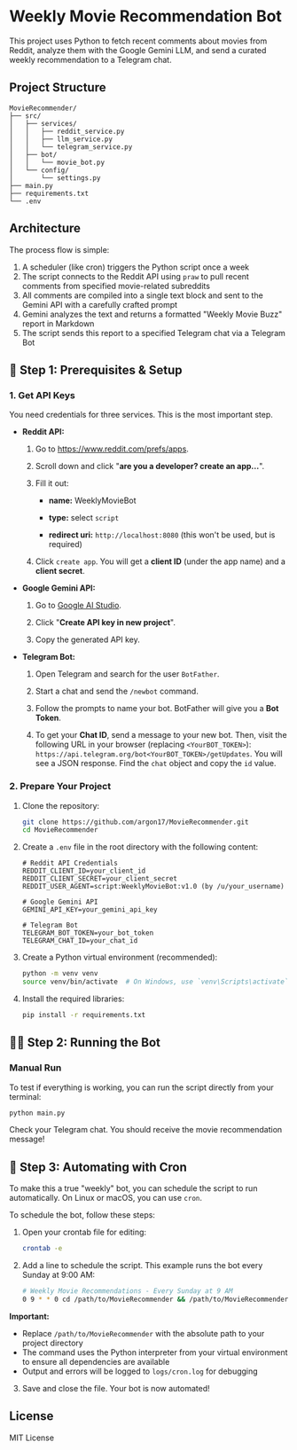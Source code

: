 # Weekly Movie Recommendation Bot

This project uses Python to fetch recent comments about movies from Reddit, analyze them with the Google Gemini LLM, and send a curated weekly recommendation to a Telegram chat.

## Project Structure

```
MovieRecommender/
├── src/
│   ├── services/
│   │   ├── reddit_service.py
│   │   ├── llm_service.py
│   │   └── telegram_service.py
│   ├── bot/
│   │   └── movie_bot.py
│   └── config/
│       └── settings.py
├── main.py
├── requirements.txt
└── .env
```

## Architecture

The process flow is simple:

1. A scheduler (like cron) triggers the Python script once a week
2. The script connects to the Reddit API using `praw` to pull recent comments from specified movie-related subreddits
3. All comments are compiled into a single text block and sent to the Gemini API with a carefully crafted prompt
4. Gemini analyzes the text and returns a formatted "Weekly Movie Buzz" report in Markdown
5. The script sends this report to a specified Telegram chat via a Telegram Bot

## 🚀 Step 1: Prerequisites & Setup

### 1. Get API Keys

You need credentials for three services. This is the most important step.

* **Reddit API:**

  1. Go to <https://www.reddit.com/prefs/apps>.

  2. Scroll down and click "**are you a developer? create an app...**".

  3. Fill it out:

     * **name:** WeeklyMovieBot

     * **type:** select `script`

     * **redirect uri:** `http://localhost:8080` (this won't be used, but is required)

  4. Click `create app`. You will get a **client ID** (under the app name) and a **client secret**.

* **Google Gemini API:**

  1. Go to [Google AI Studio](https://aistudio.google.com/app/apikey).

  2. Click "**Create API key in new project**".

  3. Copy the generated API key.

* **Telegram Bot:**

  1. Open Telegram and search for the user `BotFather`.

  2. Start a chat and send the `/newbot` command.

  3. Follow the prompts to name your bot. BotFather will give you a **Bot Token**.

  4. To get your **Chat ID**, send a message to your new bot. Then, visit the following URL in your browser (replacing `<YourBOT_TOKEN>`): `https://api.telegram.org/bot<YourBOT_TOKEN>/getUpdates`. You will see a JSON response. Find the `chat` object and copy the `id` value.

### 2. Prepare Your Project

1. Clone the repository:
   ```bash
   git clone https://github.com/argon17/MovieRecommender.git
   cd MovieRecommender
   ```

2. Create a `.env` file in the root directory with the following content:
   ```
   # Reddit API Credentials
   REDDIT_CLIENT_ID=your_client_id
   REDDIT_CLIENT_SECRET=your_client_secret
   REDDIT_USER_AGENT=script:WeeklyMovieBot:v1.0 (by /u/your_username)

   # Google Gemini API
   GEMINI_API_KEY=your_gemini_api_key

   # Telegram Bot
   TELEGRAM_BOT_TOKEN=your_bot_token
   TELEGRAM_CHAT_ID=your_chat_id
   ```

3. Create a Python virtual environment (recommended):
   ```bash
   python -m venv venv
   source venv/bin/activate  # On Windows, use `venv\Scripts\activate`
   ```

4. Install the required libraries:
   ```bash
   pip install -r requirements.txt
   ```

## 🏃‍♂️ Step 2: Running the Bot

### Manual Run

To test if everything is working, you can run the script directly from your terminal:

```bash
python main.py
```

Check your Telegram chat. You should receive the movie recommendation message!

## 🤖 Step 3: Automating with Cron

To make this a true "weekly" bot, you can schedule the script to run automatically. On Linux or macOS, you can use `cron`.

To schedule the bot, follow these steps:

1. Open your crontab file for editing:
   ```bash
   crontab -e
   ```

2. Add a line to schedule the script. This example runs the bot every Sunday at 9:00 AM:
   ```bash
   # Weekly Movie Recommendations - Every Sunday at 9 AM
   0 9 * * 0 cd /path/to/MovieRecommender && /path/to/MovieRecommender/venv/bin/python main.py >> /path/to/MovieRecommender/logs/cron.log 2>&1
   ```

**Important:**
* Replace `/path/to/MovieRecommender` with the absolute path to your project directory
* The command uses the Python interpreter from your virtual environment to ensure all dependencies are available
* Output and errors will be logged to `logs/cron.log` for debugging

3. Save and close the file. Your bot is now automated!

## License

MIT License
